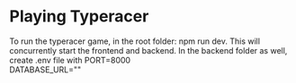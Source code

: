 # Playing Typeracer
To run the typeracer game, in the root folder: npm run dev. This will concurrently start the frontend and backend.
In the backend folder as well, create .env file with
PORT=8000 \
DATABASE_URL="<insert your mongodb uri>"
